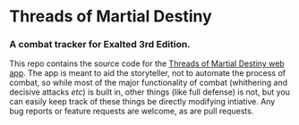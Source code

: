 # Threads of Martial Destiny
### A combat tracker for Exalted 3rd Edition.

This repo contains the source code for the [Threads of Martial Destiny web app](https://chriswellswood.github.io/martial-destiny/).   The app is meant to aid the storyteller, not to automate the process of combat, so while most of the major functionality of combat (whithering and decisive attacks _etc_) is built in, other things (like full defense) is not, but you can easily keep track of these things be directly modifying intiative. Any bug reports or feature requests are welcome, as are pull requests.
